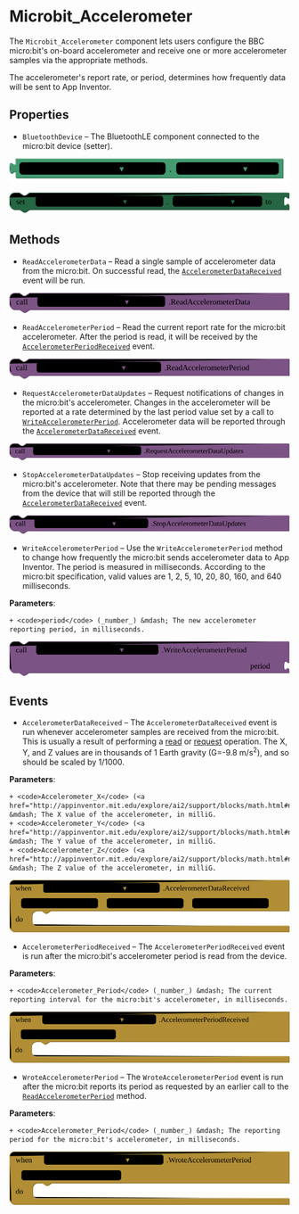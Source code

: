 # Microbit\_Accelerometer

The <code>Microbit_Accelerometer</code> component lets users configure the BBC micro:bit's on-board accelerometer and receive one or more accelerometer samples via the appropriate methods.<br>

The accelerometer's report rate, or period, determines how frequently data will be sent to App Inventor.

## Properties

+ <a name="BluetoothDevice"></a>`BluetoothDevice` – The BluetoothLE component connected to the micro:bit device (setter).


![get Microbit_Accelerometer1 BluetoothDevice ](blocks/Microbit_Accelerometer.BluetoothDevice_getter.svg)


![set Microbit_Accelerometer1 BluetoothDevice  to](blocks/Microbit_Accelerometer.BluetoothDevice_setter.svg)

## Methods

+ <a name="ReadAccelerometerData"></a>`ReadAccelerometerData` – Read a single sample of accelerometer data from the micro:bit. On successful read, the
 <a href="#AccelerometerDataReceived"><code>AccelerometerDataReceived</code></a>
 event will be run.

![call Microbit_Accelerometer1 ReadAccelerometerData](blocks/Microbit_Accelerometer.ReadAccelerometerData.svg)

+ <a name="ReadAccelerometerPeriod"></a>`ReadAccelerometerPeriod` – Read the current report rate for the micro:bit accelerometer. After the period is read, it will
 be received by the
 <a href="#AccelerometerPeriodReceived"><code>AccelerometerPeriodReceived</code></a> event.

![call Microbit_Accelerometer1 ReadAccelerometerPeriod](blocks/Microbit_Accelerometer.ReadAccelerometerPeriod.svg)

+ <a name="RequestAccelerometerDataUpdates"></a>`RequestAccelerometerDataUpdates` – Request notifications of changes in the micro:bit's accelerometer. Changes in the accelerometer
 will be reported at a rate determined by the last period value set by a call to
 <a href="#WriteAccelerometerPeriod"><code>WriteAccelerometerPeriod</code></a>. Accelerometer
 data will be reported through the
 <a href="#AccelerometerDataReceived"><code>AccelerometerDataReceived</code></a> event.

![call Microbit_Accelerometer1 RequestAccelerometerDataUpdates](blocks/Microbit_Accelerometer.RequestAccelerometerDataUpdates.svg)

+ <a name="StopAccelerometerDataUpdates"></a>`StopAccelerometerDataUpdates` – Stop receiving updates from the micro:bit's accelerometer. Note that there may be pending
 messages from the device that will still be reported through the
 <a href="#AccelerometerDataReceived"><code>AccelerometerDataReceived</code></a> event.

![call Microbit_Accelerometer1 StopAccelerometerDataUpdates](blocks/Microbit_Accelerometer.StopAccelerometerDataUpdates.svg)

+ <a name="WriteAccelerometerPeriod"></a>`WriteAccelerometerPeriod` – Use the <code>WriteAccelerometerPeriod</code> method to change how frequently the micro:bit
 sends accelerometer data to App Inventor. The period is measured in milliseconds. According to
 the micro:bit specification, valid values are 1, 2, 5, 10, 20, 80, 160, and 640 milliseconds.

 __Parameters__:

    + <code>period</code> (_number_) &mdash; The new accelerometer reporting period, in milliseconds.

![call Microbit_Accelerometer1 WriteAccelerometerPeriodperiod](blocks/Microbit_Accelerometer.WriteAccelerometerPeriod.svg)

## Events

+ <a name="AccelerometerDataReceived"></a>`AccelerometerDataReceived` – The <code>AccelerometerDataReceived</code> event is run whenever accelerometer samples are
 received from the micro:bit. This is usually a result of performing a
 <a href="#ReadAccelerometerData">read</a> or
 <a href="#RequestAccelerometerDataUpdates">request</a> operation.
 The X, Y, and Z values are in thousands of 1 Earth gravity (G=-9.8 m/s<sup>2</sup>), and so
 should be scaled by 1/1000.

 __Parameters__:

    + <code>Accelerometer_X</code> (<a href="http://appinventor.mit.edu/explore/ai2/support/blocks/math.html#number">_number_</a>) &mdash; The X value of the accelerometer, in milliG.
    + <code>Accelerometer_Y</code> (<a href="http://appinventor.mit.edu/explore/ai2/support/blocks/math.html#number">_number_</a>) &mdash; The Y value of the accelerometer, in milliG.
    + <code>Accelerometer_Z</code> (<a href="http://appinventor.mit.edu/explore/ai2/support/blocks/math.html#number">_number_</a>) &mdash; The Z value of the accelerometer, in milliG.

![when Microbit_Accelerometer1 AccelerometerDataReceived Accelerometer_X Accelerometer_Y Accelerometer_Z do](blocks/Microbit_Accelerometer.AccelerometerDataReceived.svg)

+ <a name="AccelerometerPeriodReceived"></a>`AccelerometerPeriodReceived` – The <code>AccelerometerPeriodReceived</code> event is run after the micro:bit's accelerometer
 period is read from the device.

 __Parameters__:

    + <code>Accelerometer_Period</code> (_number_) &mdash; The current reporting interval for the micro:bit's accelerometer, in milliseconds.

![when Microbit_Accelerometer1 AccelerometerPeriodReceived Accelerometer_Period do](blocks/Microbit_Accelerometer.AccelerometerPeriodReceived.svg)

+ <a name="WroteAccelerometerPeriod"></a>`WroteAccelerometerPeriod` – The <code>WroteAccelerometerPeriod</code> event is run after the micro:bit reports its period
 as requested by an earlier call to the
 <a href="#ReadAccelerometerPeriod"><code>ReadAccelerometerPeriod</code></a> method.

 __Parameters__:

    + <code>Accelerometer_Period</code> (_number_) &mdash; The reporting period for the micro:bit's accelerometer, in milliseconds.

![when Microbit_Accelerometer1 WroteAccelerometerPeriod Accelerometer_Period do](blocks/Microbit_Accelerometer.WroteAccelerometerPeriod.svg)


